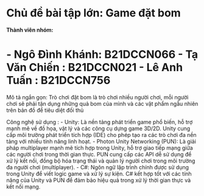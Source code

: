 # Chủ đề bài tập lớn: Game đặt bom

<b>Thành viên nhóm:</b> <h1>- Ngô Đình Khánh: B21DCCN066
                            - Tạ Văn Chiến  : B21DCCN021 
                            - Lê Anh Tuấn   : B21DCCN756 </h1>

Mô tả ngắn gọn: Trò chơi đặt bom là trò chơi nhiều người chơi, mỗi người chơi sẽ phải tận dụng những quả bom của mình và các vật phẩm ngẫu nhiên trên bản đồ để tiêu diệt đối thủ

Công nghệ sử dụng : - Unity: Là nền tảng phát triển game phổ biến, hỗ trợ mạnh mẽ về đồ họa, vật lý và các công cụ dựng game 3D/2D. Unity cung cấp môi trường phát triển tích hợp (IDE) 
                      cho phép tạo ra các trò chơi đa nền tảng với nhiều tính năng linh hoạt.
                    - Photon Unity Networking (PUN): Là giải pháp multiplayer mạnh mẽ tích hợp trong Unity, hỗ trợ giao tiếp mạng giữa các người chơi trong thời gian thực. PUN cung cấp 
                      các API dễ sử dụng để xử lý kết nối, đồng bộ hóa trạng thái và quản lý người chơi trong môi trường đa người chơi (multiplayer).
                    - C#: Ngôn ngữ lập trình chính được sử dụng trong Unity để viết logic game và xử lý sự kiện. C# kết hợp tốt với các tính năng của Unity và PUN để đảm bảo hiệu quả 
                      trong xử lý thời gian thực và kết nối mạng.
